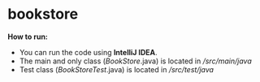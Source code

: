 # bookstore

**How to run:**
    <br>
    <ul>
        <li>
            You can run the code using **IntelliJ IDEA**.
        </li>
        <li>
            The main and only class (_BookStore_.java) is located in _/src/main/java_
        </li>
        <li>
            Test class (_BookStoreTest_.java) is located in _/src/test/java_
        </li>
    </ul>
    